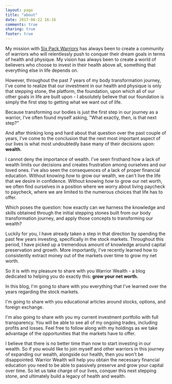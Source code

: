 ```yaml
---
layout: page
title: "about"
date: 2017-06-22 16:16
comments: true
sharing: true
footer: true
---
```


My mission with [Six Pack Warriors](http://blog.sixpackwarriors.com/ "Six Pack Warriors") has always been to create a community of warriors who will relentlessly push to conquer their dream goals in terms of health and physique. My vision has always been to create a world of believers who choose to invest in their health above all, something that everything else in life depends on.

However, throughout the past 7 years of my body transformation journey, I've come to realize that our investment in our health and physique is only that stepping stone, the platform, the foundation, upon which all of our other goals in life are built upon - I absolutely believe that our foundation is simply the first step to getting what we want out of life.

Because transforming our bodies is just the first step in our journey as a warrior, I've often found myself asking, "What exactly, then, is that next step?"

And after thinking long and hard about that question over the past couple of years, I've come to the conclusion that the next most important aspect of our lives is what most undoubtedly base many of their decisions upon: **wealth**.

I cannot deny the importance of wealth. I've seen firsthand how a lack of wealth limits our decisions and creates frustration among ourselves and our loved ones. I've also seen the consequences of a lack of proper financial education. Without knowing *how* to grow our wealth, we can't live the life that we desire in confidence. Without knowing *how* to grow our net worth, we often find ourselves in a position where we worry about living paycheck to paycheck, where we are limited to the numerous choices that life has to offer.

Which poses the question: how exactly can we harness the knowledge and skills obtained through the initial stepping stones built from our body transformation journey, and apply those concepts to transforming our wealth?

Luckily for you, I have already taken a step in that direction by spending the past few years investing, specifically in the stock markets. Throughout this period, I have picked up a tremendous amount of knowledge around capital preservation and growth. More importantly, I've recently learned how to consistently extract money out of the markets over time to grow my net worth.

So it is with my pleasure to share with you Warrior Wealth - a blog dedicated to helping you do exactly this: **grow your net worth.**

In this blog, I'm going to share with you everything that I've learned over the years regarding the stock markets.

I'm going to share with you educational articles around stocks, options, and foreign exchange.

I'm also going to share with you my current investment portfolio with full transparency. You will be able to see all of my ongoing trades, including profits and losses. Feel free to follow along with my holdings as we take advantage of the opportunities that the markets have to offer.

I believe that there is no better time than now to start investing in our wealth. So if you would like to join myself and other warriors in this journey of expanding our wealth, alongside our health, then you won't be disappointed. Warrior Wealth will help you obtain the necessary financial education you need to be able to passively preserve and grow your capital over time. So let us take charge of our lives, conquer this next stepping stone, and ultimately build a legacy of health and wealth.
